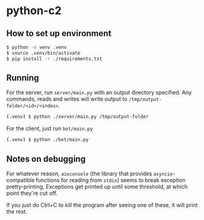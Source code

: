 # python-c2

## How to set up environment

```bash
$ python -m venv .venv
$ source .venv/bin/activate
$ pip install -r ./requirements.txt
```

## Running

For the server, run `server/main.py` with an output directory specified. Any commands, reads and
writes will write output to `/tmp/output-folder/<id>/<index>`.

```bash
(.venv) $ python ./server/main.py /tmp/output-folder 
```

For the client, just run `bot/main.py`

```bash
(.venv) $ python ./bot/main.py
```

## Notes on debugging

For whatever reason, `aioconsole` (the library that provides `asyncio`-compatible
functions for reading from `stdin`) seems to break exception pretty-printing. Exceptions
get printed up until some threshold, at which point they're cut off.

If you just do Ctrl+C to kill the program after seeing one of these, it will print the rest.
